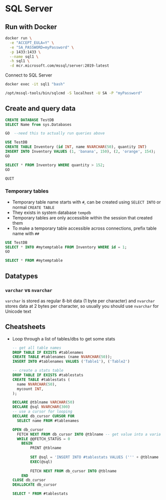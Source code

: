 # SQL Server

## Run with Docker

```sh
docker run \
  -e "ACCEPT_EULA=Y" \
  -e "SA_PASSWORD=myPassword" \
  -p 1433:1433 \
  --name sql1 \
  -h sql1 \
  -d mcr.microsoft.com/mssql/server:2019-latest
```

Connect to SQL Server

```sh
docker exec -it sql1 "bash"

/opt/mssql-tools/bin/sqlcmd -S localhost -U SA -P "myPassword"
```
## Create and query data

```sql
CREATE DATABASE TestDB
SELECT Name from sys.Databases

GO  --need this to actually run queries above

USE TestDB
CREATE TABLE Inventory (id INT, name NVARCHAR(50), quantity INT)
INSERT INTO Inventory VALUES (1, 'banana', 150), (2, 'orange', 154);
GO

SELECT * FROM Inventory WHERE quantity > 152;
GO

QUIT
```

### Temporary tables

- Temporary table name starts with `#`, can be created using `SELECT INTO` or normal `CREATE TABLE`
- They exists in system database `tempdb`
- Temporary tables are only accessible within the session that created them
- To make a temporary table accessible across connections, prefix table name with `##`

```sql
USE TestDB
SELECT * INTO #mytemptable FROM Inventory WHERE id = 1;
GO

SELECT * FROM #mytemptable
```

## Datatypes

### `varchar` vs `nvarchar`

`varchar` is stored as regular 8-bit data (1 byte per character) and `nvarchar` stores data at 2 bytes per character, so usually you should use `nvarchar` for Unicode text


## Cheatsheets

- Loop through a list of tables/dbs to get some stats

  ```sql
  -- get all table names
  DROP TABLE IF EXISTS #tablenames 
  CREATE TABLE #tablenames (name NVARCHAR(50));
  INSERT INTO #tablenames VALUES ('Table1'), ('Table2')

  -- create a stats table
  DROP TABLE IF EXISTS #tablestats
  CREATE TABLE #tablestats (
    name NVARCHAR(50),
    mycount INT,
  );

  DECLARE @tblname VARCHAR(50)
  DECLARE @sql NVARCHAR(300)
  -- use a cursor for looping
  DECLARE db_cursor CURSOR FOR  
    SELECT name FROM #tablenames

  OPEN db_cursor   
    FETCH NEXT FROM db_cursor INTO @tblname -- get value into a variable
    WHILE @@FETCH_STATUS = 0   
      BEGIN
          PRINT @tblname
            
          SET @sql = 'INSERT INTO #tablestats VALUES (''' + @tblname + ''', (SELECT COUNT(id) FROM TestDB.dbo.' + @tblname + ')  )'
          EXEC(@sql)
      
          FETCH NEXT FROM db_cursor INTO @tblname   
      END
  CLOSE db_cursor   
  DEALLOCATE db_cursor

  SELECT * FROM #tablestats
  ```